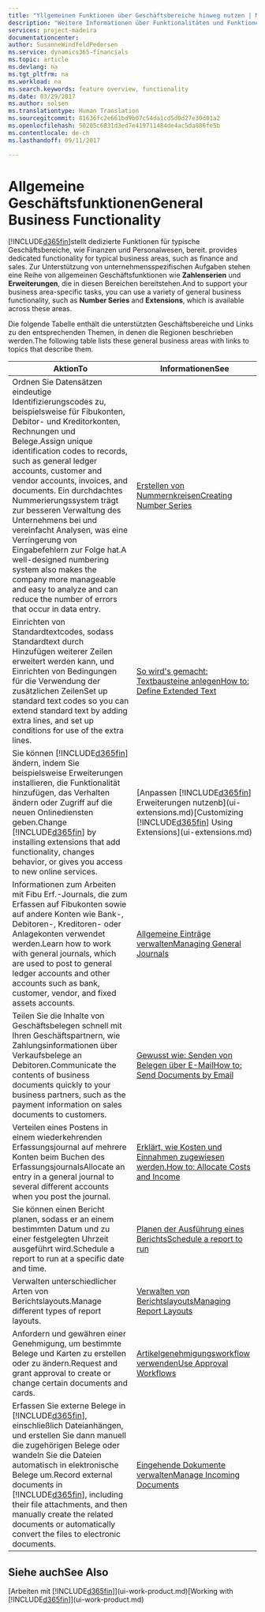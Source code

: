 ```yaml
---
title: "Yllgemeinen Funktionen über Geschäftsbereiche hinweg nutzen | Microsoft Docs"
description: "Weitere Informationen über Funktionalitäten und Funktionen, die über Geschäftsbereiche hinweg in Dynamics 365 for Financials verwendet werden."
services: project-madeira
documentationcenter: 
author: SusanneWindfeldPedersen
ms.service: dynamics365-financials
ms.topic: article
ms.devlang: na
ms.tgt_pltfrm: na
ms.workload: na
ms.search.keywords: feature overview, functionality
ms.date: 03/29/2017
ms.author: solsen
ms.translationtype: Human Translation
ms.sourcegitcommit: 81636fc2e661bd9b07c54da1cd5d0d27e30d01a2
ms.openlocfilehash: 50205c6831d3ed7e419711484de4ac5da886fe5b
ms.contentlocale: de-ch
ms.lasthandoff: 09/11/2017

---
```

# <a name="general-business-functionality"></a><span data-ttu-id="c99b2-103">Allgemeine Geschäftsfunktionen</span><span class="sxs-lookup"><span data-stu-id="c99b2-103">General Business Functionality</span></span>
[!INCLUDE[d365fin](includes/d365fin_md.md)]<span data-ttu-id="c99b2-104">stellt dedizierte Funktionen für typische Geschäftsbereiche, wie Finanzen und Personalwesen, bereit.</span><span class="sxs-lookup"><span data-stu-id="c99b2-104"> provides dedicated functionality for typical business areas, such as finance and sales.</span></span> <span data-ttu-id="c99b2-105">Zur Unterstützung von unternehmensspezifischen Aufgaben stehen eine Reihe von allgemeinen Geschäftsfunktionen wie **Zahlenserien** und **Erweiterungen**, die in diesen Bereichen bereitstehen.</span><span class="sxs-lookup"><span data-stu-id="c99b2-105">And to support your business area-specific tasks, you can use a variety of general business functionality, such as **Number Series** and **Extensions**, which is available across these areas.</span></span>

<span data-ttu-id="c99b2-106">Die folgende Tabelle enthält die unterstützten Geschäftsbereiche und Links zu den entsprechenden Themen, in denen die Regionen beschrieben werden.</span><span class="sxs-lookup"><span data-stu-id="c99b2-106">The following table lists these general business areas with links to topics that describe them.</span></span>

| <span data-ttu-id="c99b2-107">Aktion</span><span class="sxs-lookup"><span data-stu-id="c99b2-107">To</span></span> | <span data-ttu-id="c99b2-108">Informationen</span><span class="sxs-lookup"><span data-stu-id="c99b2-108">See</span></span> |
| --- | --- |
| <span data-ttu-id="c99b2-109">Ordnen Sie Datensätzen eindeutige Identifizierungscodes zu, beispielsweise für Fibukonten, Debitor- und Kreditorkonten, Rechnungen und Belege.</span><span class="sxs-lookup"><span data-stu-id="c99b2-109">Assign unique identification codes to records, such as general ledger accounts, customer and vendor accounts, invoices, and documents.</span></span> <span data-ttu-id="c99b2-110">Ein durchdachtes Nummerierungssystem trägt zur besseren Verwaltung des Unternehmens bei und vereinfacht Analysen, was eine Verringerung von Eingabefehlern zur Folge hat.</span><span class="sxs-lookup"><span data-stu-id="c99b2-110">A well-designed numbering system also makes the company more manageable and easy to analyze and can reduce the number of errors that occur in data entry.</span></span> |[<span data-ttu-id="c99b2-111">Erstellen von Nummernkreisen</span><span class="sxs-lookup"><span data-stu-id="c99b2-111">Creating Number Series</span></span>](ui-create-number-series.md) |
| <span data-ttu-id="c99b2-112">Einrichten von Standardtextcodes, sodass Standardtext durch Hinzufügen weiterer Zeilen erweitert werden kann, und Einrichten von Bedingungen für die Verwendung der zusätzlichen Zeilen</span><span class="sxs-lookup"><span data-stu-id="c99b2-112">Set up standard text codes so you can extend standard text by adding extra lines, and set up conditions for use of the extra lines.</span></span> |[<span data-ttu-id="c99b2-113">So wird's gemacht: Textbausteine anlegen</span><span class="sxs-lookup"><span data-stu-id="c99b2-113">How to: Define Extended Text</span></span>](ui-how-define-ext-text.md) |
| <span data-ttu-id="c99b2-114">Sie können [!INCLUDE[d365fin](includes/d365fin_md.md)] ändern, indem Sie beispielsweise Erweiterungen installieren, die Funktionalität hinzufügen, das Verhalten ändern oder Zugriff auf die neuen Onlinediensten geben.</span><span class="sxs-lookup"><span data-stu-id="c99b2-114">Change [!INCLUDE[d365fin](includes/d365fin_md.md)] by installing extensions that add functionality, changes behavior, or gives you access to new online services.</span></span> |<span data-ttu-id="c99b2-115">[Anpassen [!INCLUDE[d365fin](includes/d365fin_md.md)] Erweiterungen nutzenb](ui-extensions.md)</span><span class="sxs-lookup"><span data-stu-id="c99b2-115">[Customizing [!INCLUDE[d365fin](includes/d365fin_md.md)] Using Extensions](ui-extensions.md)</span></span> |
| <span data-ttu-id="c99b2-116">Informationen zum Arbeiten mit Fibu Erf.-Journals, die zum Erfassen auf Fibukonten sowie auf andere Konten wie Bank-, Debitoren-, Kreditoren- oder Anlagekonten verwendet werden.</span><span class="sxs-lookup"><span data-stu-id="c99b2-116">Learn how to work with general journals, which are used to post to general ledger accounts and other accounts such as bank, customer, vendor, and fixed assets accounts.</span></span> |[<span data-ttu-id="c99b2-117">Allgemeine Einträge verwalten</span><span class="sxs-lookup"><span data-stu-id="c99b2-117">Managing General Journals</span></span>](ui-work-general-journals.md) |
| <span data-ttu-id="c99b2-118">Teilen Sie die Inhalte von Geschäftsbelegen schnell mit Ihren Geschäftspartnern, wie Zahlungsinformationen über Verkaufsbelege an Debitoren.</span><span class="sxs-lookup"><span data-stu-id="c99b2-118">Communicate the contents of business documents quickly to your business partners, such as the payment information on sales documents to customers.</span></span> |[<span data-ttu-id="c99b2-119">Gewusst wie: Senden von Belegen über E-Mail</span><span class="sxs-lookup"><span data-stu-id="c99b2-119">How to: Send Documents by Email</span></span>](ui-how-send-documents-email.md) |
| <span data-ttu-id="c99b2-120">Verteilen eines Postens in einem wiederkehrenden Erfassungsjournal auf mehrere Konten beim Buchen des Erfassungsjournals</span><span class="sxs-lookup"><span data-stu-id="c99b2-120">Allocate an entry in a general journal to several different accounts when you post the journal.</span></span> |[<span data-ttu-id="c99b2-121">Erklärt, wie Kosten und Einnahmen zugewiesen werden.</span><span class="sxs-lookup"><span data-stu-id="c99b2-121">How to: Allocate Costs and Income</span></span>](year-allocate-costs-income.md) |
| <span data-ttu-id="c99b2-122">Sie können einen Bericht planen, sodass er an einem bestimmten Datum und zu einer festgelegten Uhrzeit ausgeführt wird.</span><span class="sxs-lookup"><span data-stu-id="c99b2-122">Schedule a report to run at a specific date and time.</span></span> |[<span data-ttu-id="c99b2-123">Planen der Ausführung eines Berichts</span><span class="sxs-lookup"><span data-stu-id="c99b2-123">Schedule a report to run</span></span>](ui-schedule-report.md) |
| <span data-ttu-id="c99b2-124">Verwalten unterschiedlicher Arten von Berichtslayouts.</span><span class="sxs-lookup"><span data-stu-id="c99b2-124">Manage different types of report layouts.</span></span> |[<span data-ttu-id="c99b2-125">Verwalten von Berichtslayouts</span><span class="sxs-lookup"><span data-stu-id="c99b2-125">Managing Report Layouts</span></span>](ui-manage-report-layouts.md) |
| <span data-ttu-id="c99b2-126">Anfordern und gewähren einer Genehmigung, um bestimmte Belege und Karten zu erstellen oder zu ändern.</span><span class="sxs-lookup"><span data-stu-id="c99b2-126">Request and grant approval to create or change certain documents and cards.</span></span> |[<span data-ttu-id="c99b2-127">Artikelgenehmigungsworkflow verwenden</span><span class="sxs-lookup"><span data-stu-id="c99b2-127">Use Approval Workflows</span></span>](across-how-use-approval-workflows.md) |
| <span data-ttu-id="c99b2-128">Erfassen Sie externe Belege in [!INCLUDE[d365fin](includes/d365fin_md.md)], einschließlich Dateianhängen, und erstellen Sie dann manuell die zugehörigen Belege oder wandeln Sie die Dateien automatisch in elektronische Belege um.</span><span class="sxs-lookup"><span data-stu-id="c99b2-128">Record external documents in [!INCLUDE[d365fin](includes/d365fin_md.md)], including their file attachments, and then manually create the related documents or automatically convert the files to electronic documents.</span></span> |[<span data-ttu-id="c99b2-129">Eingehende Dokumente verwalten</span><span class="sxs-lookup"><span data-stu-id="c99b2-129">Manage Incoming Documents</span></span>](across-income-documents.md) |

## <a name="see-also"></a><span data-ttu-id="c99b2-130">Siehe auch</span><span class="sxs-lookup"><span data-stu-id="c99b2-130">See Also</span></span>
<span data-ttu-id="c99b2-131">[Arbeiten mit [!INCLUDE[d365fin](includes/d365fin_md.md)]](ui-work-product.md)</span><span class="sxs-lookup"><span data-stu-id="c99b2-131">[Working with [!INCLUDE[d365fin](includes/d365fin_md.md)]](ui-work-product.md)</span></span>


